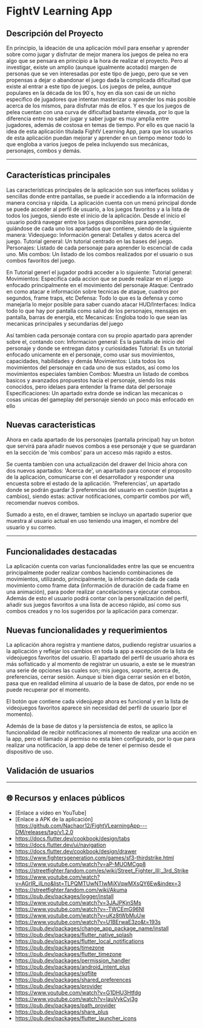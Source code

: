 # FightV Learning App

## Descripción del Proyecto

En principio, la ideación de una aplicación móvil para enseñar y aprender sobre como jugar y disfrutar de mejor manera los juegos de pelea no era algo que se pensara en principio a la hora de realizar el proyecto. Pero al investigar, existe un amplio (aunque igualmente acotado) margen de personas que se ven interesadas por este tipo de juego, pero que se ven propensas a dejar o abandonar el juego dada la complicada dificultad que existe al entrar a este tipo de juegos.
Los juegos de pelea, aunque populares en la década de los 90´s, hoy en día son casi de un nicho especifico de jugadores que intentan masterizar o aprender los más posible acerca de los mismos, para disfrutar más de ellos.
Y es que los juegos de pelea cuentan con una curva de dificultad bastante elevada, por lo que la diferencia entre no saber jugar y saber jugar es muy amplia entre jugadores, además de costosa en temas de tiempo.
Por ello es que nació la idea de esta aplicación titulada FightV Learning App, para que los usuarios de esta aplicación puedan mejorar y aprender en un tiempo menor todo lo que engloba a varios juegos de pelea incluyendo sus mecánicas, personajes, combos y demás.

---

## Características principales

Las características principales de la aplicación son sus interfaces solidas y sencillas donde entre pantallas, se puede ir accediendo a la información de manera concisa y rápida.
La aplicación cuenta con un menú principal donde se puede acceder al perfil de usuario, a los juegos favoritos y a la lista de todos los juegos, siendo este el inicio de la aplicación.
Desde el inicio el usuario podrá navegar entre los juegos disponibles para aprender, guiándose de cada uno los apartados que contiene, siendo de la siguiente manera:
Videojuego: 
    Información general: Detalles y datos acerca del juego.
    Tutorial general: Un tutorial centrado en las bases del juego.
    Personajes: Listado de cada personaje para aprender lo escencial de cada uno.
    Mis combos: Un listado de los combos realizados por el usuario o sus combos favoritos del juego.

En Tutorial generl el jugador podrá acceder a lo siguiente:
Tutorial general: 
    Movimientos: Especifica cada accion que se puede realizar en el juego enfocado principalmente en el movimiento del personaje
    Ataque: Centrado en como atacar e información sobre tecnicas de ataque, cuadros por segundos, frame traps, etc
    Defensa: Todo lo que es la defensa y como manejarla lo mejor posible para saber cuando atacar
    HUD/Interfaces: Indica todo lo que hay por pantalla como salud de los personajes, mensajes en pantalla, barras de energia, etc
    Mecanicas: Engloba todo lo que sean las mecanicas principales y secundarias del juego

Así tambien cada personaje contara con su propio apartado para aprender sobre el, contando con:
    Informacion general: Es la pantalla de inicio del personaje y donde se entregan datos y curiosidades
    Tutorial: Es un tutorial enfocado unicamente en el personaje, como usar sus movimientos, capacidades, habilidades y demás
    Movimientos: Lista todos los movimientos del personaje en cada uno de sus estados, así como los movimientos especiales tambien
    Combos: Muestra un listado de combos basicos y avanzados propuestos hacia el personaje, siendo los más conocidos, pero idelaes para entender la frame data del personaje
    Especificaciones: Un apartado extra donde se indican las mecanicas o cosas unicas del gameplay del personaje siendo un poco más enfocado en ello

## Nuevas caracteristicas

Ahora en cada apartado de los personajes (pantalla principal) hay un boton que servirá para añadir nuevos combos a ese personaje y que se guardaran en la sección de 'mis combos' para un acceso más rapido a estos.

Se cuenta tambien con una actualización del drawer del Inicio ahora con dos nuevos apartados: 'Acerca de', un apartado para conocer el proposito de la aplicación, comunicarse con el desarrollador y responder una encuesta sobre el estado de la aplicación. 'Preferencias', un apartado donde se podrán guardar 3 preferencias del usuario en cuestión (sujetas a cambios), siendo estas: activar notificaciones, compartir combos por wifi, recomendar nuevos combos.

Sumado a esto, en el drawer, tambien se incluyo un apartado superior que muestra al usuario actual en uso teniendo una imagen, el nombre del usuario y su correo.

---

## Funcionalidades destacadas

La aplicación cuenta con varias funcionalidades entre las que se encuentra principalmente poder realizar combos haciendo combinaciones de movimientos, utilizando, principalmente, la información dada de cada movimiento como frame data (información de duración de cada frame en una animación), para poder realizar cancelaciones y ejecutar combos.
Además de esto el usuario podrá contar con la personalización del perfil, añadir sus juegos favoritos a una lista de acceso rápido, así como sus combos creados y no los sugeridos por la aplicación para comenzar. 

## Nuevas funcionalidades y requerimientos

La aplicación ahora registra y mantiene datos, pudiendo registrar usuarios a la aplicación y reflejar los cambios en toda la app a excepción de la lista de videojuegos favoritos del usuario.
El apartado del perfil de usuario ahora es más sofisticado y al momento de registrar un usuario, a este se le muestran una serie de opciones las cuales son; mis juegos, soporte, acerca de, preferencias, cerrar sesión. Aunque si bien diga cerrar sesión en el botón, pasa que en realidad elimina al usuario de la base de datos, por ende no se puede recuperar por el momento.

El botón que contiene cada videojuego ahora es funcional y en la lista de videojuegos favoritos aparece sin necesidad del perfil de usuario (por el momento).

Además de la base de datos y la persistencia de estos, se aplico la funcionalidad de recibir notificaciones al momento de realizar una acción en la app, pero el llamado al permiso no esta bien configurado, por lo que para realizar una notificación, la app debe de tener el permiso desde el dispositivo de uso.

## Validación de usuarios



---

## 🌐 Recursos y enlaces públicos
- [Enlace a video en YouTube] 
- [Enlace a APK de la aplicación] https://github.com/Nachaor12/FightVLearningApp---DM/releases/tag/v1.2.0
- https://docs.flutter.dev/cookbook/design/tabs 
- https://docs.flutter.dev/ui/navigation 
- https://docs.flutter.dev/cookbook/design/drawer
- https://www.fightersgeneration.com/games/sf3-thirdstrike.html 
- https://www.youtube.com/watch?v=aP-MUOMCgp8 
- https://streetfighter.fandom.com/es/wiki/Street_Fighter_III:_3rd_Strike 
- https://www.youtube.com/watch?v=AGrIR_jlLno&list=TLPQMTUwNTIwMjXVqwMXsQY6Ew&index=3
- https://streetfighter.fandom.com/wiki/Akuma 
- https://pub.dev/packages/logger/install
- https://www.youtube.com/watch?v=3JAJPKjnSMs
- https://www.youtube.com/watch?v=-TWCEmG96NI
- https://www.youtube.com/watch?v=uKz8tWbMuUw
- https://www.youtube.com/watch?v=U1BErwaE3zo&t=193s
- https://pub.dev/packages/change_app_package_name/install
- https://pub.dev/packages/flutter_native_splash
- https://pub.dev/packages/flutter_local_notifications
- https://pub.dev/packages/timezone
- https://pub.dev/packages/flutter_timezone
- https://pub.dev/packages/permission_handler
- https://pub.dev/packages/android_intent_plus
- https://pub.dev/packages/sqflite
- https://pub.dev/packages/shared_preferences
- https://pub.dev/packages/provider
- https://www.youtube.com/watch?v=G1DHU3Htfdg
- https://www.youtube.com/watch?v=IauVykCvj3g
- https://pub.dev/packages/path_provider
- https://pub.dev/packages/share_plus
- https://pub.dev/packages/flutter_launcher_icons

